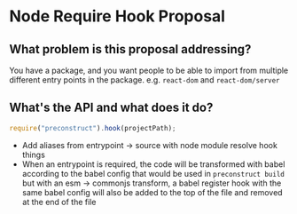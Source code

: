 # Node Require Hook Proposal

## What problem is this proposal addressing?

You have a package, and you want people to be able to import from multiple different entry points in the package. e.g. `react-dom` and `react-dom/server`

## What's the API and what does it do?

```jsx
require("preconstruct").hook(projectPath);
```

- Add aliases from entrypoint -> source with node module resolve hook things
- When an entrypoint is required, the code will be transformed with babel according to the babel config that would be used in `preconstruct build` but with an esm -> commonjs transform, a babel register hook with the same babel config will also be added to the top of the file and removed at the end of the file
